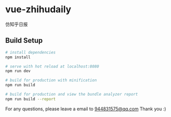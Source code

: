 # vue-zhihudaily

仿知乎日报

## Build Setup

``` bash
# install dependencies
npm install

# serve with hot reload at localhost:8080
npm run dev

# build for production with minification
npm run build

# build for production and view the bundle analyzer report
npm run build --report
```

For any questions, please leave a email to 944831575@qq.com Thank you :)
